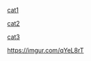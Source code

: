 [cat1](https://imgur.com/uPc1LIH)

[cat2](https://imgur.com/yVU48Gk)

[cat3](https://imgur.com/sqdxdQJ)

https://imgur.com/qYeL8rT
